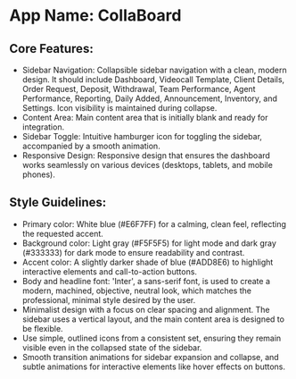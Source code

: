 # **App Name**: CollaBoard

## Core Features:

- Sidebar Navigation: Collapsible sidebar navigation with a clean, modern design. It should include Dashboard, Videocall Template, Client Details, Order Request, Deposit, Withdrawal, Team Performance, Agent Performance, Reporting, Daily Added, Announcement, Inventory, and Settings. Icon visibility is maintained during collapse.
- Content Area: Main content area that is initially blank and ready for integration.
- Sidebar Toggle: Intuitive hamburger icon for toggling the sidebar, accompanied by a smooth animation.
- Responsive Design: Responsive design that ensures the dashboard works seamlessly on various devices (desktops, tablets, and mobile phones).

## Style Guidelines:

- Primary color: White blue (#E6F7FF) for a calming, clean feel, reflecting the requested accent.
- Background color: Light gray (#F5F5F5) for light mode and dark gray (#333333) for dark mode to ensure readability and contrast.
- Accent color: A slightly darker shade of blue (#ADD8E6) to highlight interactive elements and call-to-action buttons.
- Body and headline font: 'Inter', a sans-serif font, is used to create a modern, machined, objective, neutral look, which matches the professional, minimal style desired by the user.
- Minimalist design with a focus on clear spacing and alignment. The sidebar uses a vertical layout, and the main content area is designed to be flexible.
- Use simple, outlined icons from a consistent set, ensuring they remain visible even in the collapsed state of the sidebar.
- Smooth transition animations for sidebar expansion and collapse, and subtle animations for interactive elements like hover effects on buttons.